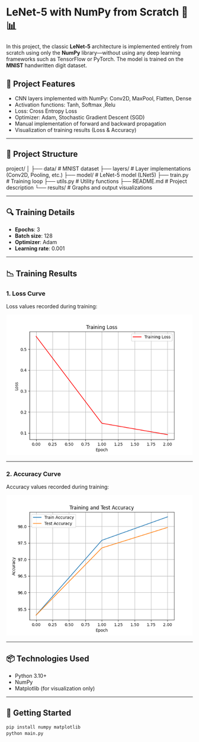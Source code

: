# LeNet-5 with NumPy from Scratch 🧠📊

In this project, the classic **LeNet-5** architecture is implemented entirely from scratch using only the **NumPy** library—without using any deep learning frameworks such as TensorFlow or PyTorch. The model is trained on the **MNIST** handwritten digit dataset.

## 🔧 Project Features

- CNN layers implemented with NumPy: Conv2D, MaxPool, Flatten, Dense  
- Activation functions: Tanh, Softmax ,Relu
- Loss: Cross Entropy Loss  
- Optimizer: Adam, Stochastic Gradient Descent (SGD)
- Manual implementation of forward and backward propagation  
- Visualization of training results (Loss & Accuracy)

---

## 📁 Project Structure

project/
│
├── data/ # MNIST dataset
├── layers/ # Layer implementations (Conv2D, Pooling, etc.)
├── model/ # LeNet-5 model (LNet5)
├── train.py # Training loop
├── utils.py # Utility functions
├── README.md # Project description
└── results/ # Graphs and output visualizations


---

## 🔍 Training Details 

- **Epochs**: 3  
- **Batch size**: 128 
- **Optimizer**: Adam  
- **Learning rate**: 0.001  

---

## 📉 Training Results

### 1. Loss Curve

Loss values recorded during training:

![Loss Curve](results/loss_curve_manual.png)

---

### 2. Accuracy Curve

Accuracy values recorded during training:

![Accuracy Curve](results/accuracy_curve_manual.png)

---

## 📦 Technologies Used

- Python 3.10+
- NumPy
- Matplotlib (for visualization only)

---

## 🧪 Getting Started

```bash
pip install numpy matplotlib
python main.py
